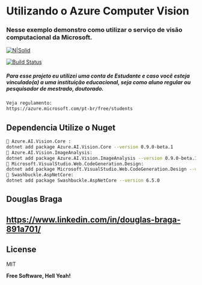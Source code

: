 # Utilizando o Azure Computer Vision
### Nesse exemplo demonstro como utilizar o serviço de visão computacional da Microsoft.

[![N|Solid](https://cldup.com/dTxpPi9lDf.thumb.png)](https://nodesource.com/products/nsolid)

[![Build Status](https://www.pngitem.com/pimgs/m/531-5318007_microsoft-azure-icon-png-transparent-png.png)]()

##### Para esse projeto eu utilizei uma conta de Estudante e caso você esteja vinculado(a) a uma instituição educacional, seja como aluno regular ou pesquisador de mestrado, doutorado.
###
```sh
Veja regulamento:
https://azure.microsoft.com/pt-br/free/students
```
## Dependencia Utilize o Nuget

```sh
🤠 Azure.AI.Vision.Core : 
dotnet add package Azure.AI.Vision.Core --version 0.9.0-beta.1
🤠 Azure.AI.Vision.ImageAnalysis:
dotnet add package Azure.AI.Vision.ImageAnalysis --version 0.9.0-beta.1
🤠 Microsoft.VisualStudio.Web.CodeGeneration.Design:
dotnet add package Microsoft.VisualStudio.Web.CodeGeneration.Design --version 8.0.0-preview.2.23158.7
🤠 Swashbuckle.AspNetCore:
dotnet add package Swashbuckle.AspNetCore --version 6.5.0

```
## Douglas Braga
## https://www.linkedin.com/in/douglas-braga-891a701/
## License

MIT

**Free Software, Hell Yeah!**
